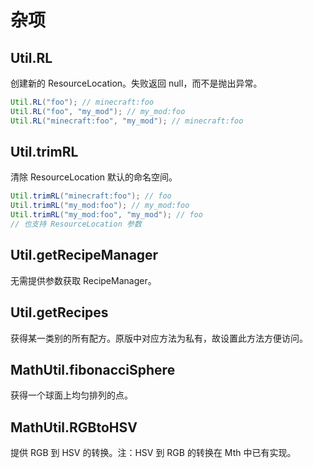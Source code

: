 # 杂项

## Util.RL

创建新的 ResourceLocation。失败返回 null，而不是抛出异常。

```java
Util.RL("foo"); // minecraft:foo
Util.RL("foo", "my_mod"); // my_mod:foo
Util.RL("minecraft:foo", "my_mod"); // minecraft:foo
```

## Util.trimRL

清除 ResourceLocation 默认的命名空间。

```java
Util.trimRL("minecraft:foo"); // foo
Util.trimRL("my_mod:foo"); // my_mod:foo
Util.trimRL("my_mod:foo", "my_mod"); // foo
// 也支持 ResourceLocation 参数
```

## Util.getRecipeManager

无需提供参数获取 RecipeManager。

## Util.getRecipes

获得某一类别的所有配方。原版中对应方法为私有，故设置此方法方便访问。

## MathUtil.fibonacciSphere

获得一个球面上均匀排列的点。

## MathUtil.RGBtoHSV

提供 RGB 到 HSV 的转换。注：HSV 到 RGB 的转换在 Mth 中已有实现。
